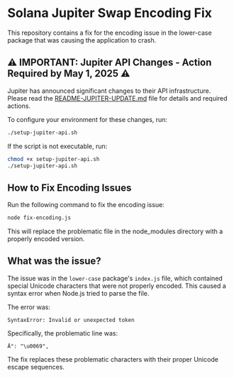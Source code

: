 # Solana Jupiter Swap Encoding Fix

This repository contains a fix for the encoding issue in the lower-case package that was causing the application to crash.

## ⚠️ IMPORTANT: Jupiter API Changes - Action Required by May 1, 2025 ⚠️

Jupiter has announced significant changes to their API infrastructure. Please read the [README-JUPITER-UPDATE.md](README-JUPITER-UPDATE.md) file for details and required actions.

To configure your environment for these changes, run:

```bash
./setup-jupiter-api.sh
```

If the script is not executable, run:

```bash
chmod +x setup-jupiter-api.sh
./setup-jupiter-api.sh
```

## How to Fix Encoding Issues

Run the following command to fix the encoding issue:

```bash
node fix-encoding.js
```

This will replace the problematic file in the node_modules directory with a properly encoded version.

## What was the issue?

The issue was in the `lower-case` package's `index.js` file, which contained special Unicode characters that were not properly encoded. This caused a syntax error when Node.js tried to parse the file.

The error was:
```
SyntaxError: Invalid or unexpected token
```

Specifically, the problematic line was:
```
Ä°: "\u0069",
```

The fix replaces these problematic characters with their proper Unicode escape sequences.